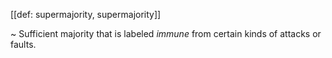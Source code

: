 [[def: supermajority, supermajority]]

~ Sufficient majority that is labeled _immune_ from certain kinds of attacks or faults.
